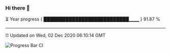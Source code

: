### Hi there 👋

⏳ Year progress { ███████████████████████████▁▁▁ } 91.87 %

---

⏰ Updated on Wed, 02 Dec 2020 06:10:14 GMT

![Progress Bar CI](https://github.com/liununu/liununu/workflows/Progress%20Bar%20CI/badge.svg)
